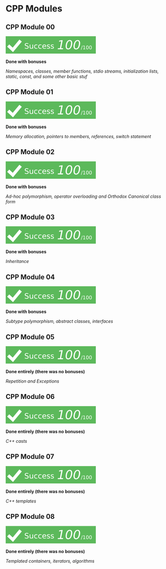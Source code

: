 # CPP Modules

## CPP Module 00
![ocartier's 42 CPP Module 00 Score](/grade.svg)

**Done with bonuses**

*Namespaces, classes, member functions, stdio streams,
initialization lists, static, const, and some other basic
stuf*

## CPP Module 01
![ocartier's 42 CPP Module 00 Score](/grade.svg)

**Done with bonuses**

*Memory allocation, pointers to members,
references, switch statement*

## CPP Module 02
![ocartier's 42 CPP Module 00 Score](/grade.svg)

**Done with bonuses**

*Ad-hoc polymorphism, operator overloading
and Orthodox Canonical class form*

## CPP Module 03
![ocartier's 42 CPP Module 00 Score](/grade.svg)

**Done with bonuses**

*Inheritance*

## CPP Module 04
![ocartier's 42 CPP Module 00 Score](/grade.svg)

**Done with bonuses**

*Subtype polymorphism, abstract classes, interfaces*

## CPP Module 05
![ocartier's 42 CPP Module 00 Score](/grade.svg)

**Done entirely (there was no bonuses)**

*Repetition and Exceptions*

## CPP Module 06
![ocartier's 42 CPP Module 00 Score](/grade.svg)

**Done entirely (there was no bonuses)**

*C++ casts*

## CPP Module 07
![ocartier's 42 CPP Module 00 Score](/grade.svg)

**Done entirely (there was no bonuses)**

*C++ templates*

## CPP Module 08
![ocartier's 42 CPP Module 00 Score](/grade.svg)

**Done entirely (there was no bonuses)**

*Templated containers, iterators, algorithms*
